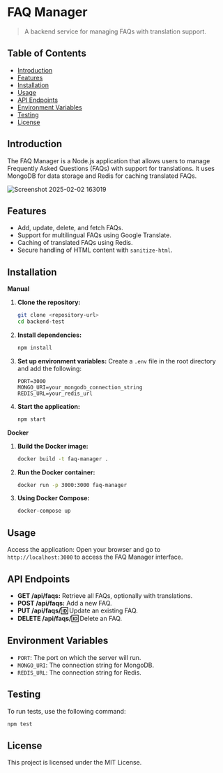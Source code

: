 # FAQ Manager

> A backend service for managing FAQs with translation support.

## Table of Contents

- [Introduction](#introduction)
- [Features](#features)
- [Installation](#installation)
- [Usage](#usage)
- [API Endpoints](#api-endpoints)
- [Environment Variables](#environment-variables)
- [Testing](#testing)
- [License](#license)

## Introduction

The FAQ Manager is a Node.js application that allows users to manage Frequently Asked Questions (FAQs) with support for translations. It uses MongoDB for data storage and Redis for caching translated FAQs.

![Screenshot 2025-02-02 163019](https://github.com/user-attachments/assets/39742254-c7cf-4558-ac90-af1f9edc8d02)


## Features

- Add, update, delete, and fetch FAQs.
- Support for multilingual FAQs using Google Translate.
- Caching of translated FAQs using Redis.
- Secure handling of HTML content with `sanitize-html`.

## Installation

**Manual**

1. **Clone the repository:**
   ```bash
   git clone <repository-url>
   cd backend-test
   ```

2. **Install dependencies:**
   ```bash
   npm install
   ```

3. **Set up environment variables:**
   Create a `.env` file in the root directory and add the following:
   ```env
   PORT=3000
   MONGO_URI=your_mongodb_connection_string
   REDIS_URL=your_redis_url
   ```

4. **Start the application:**
   ```bash
   npm start
   ```


**Docker**

1. **Build the Docker image:**
   ```bash
   docker build -t faq-manager .
2. **Run the Docker container:**
    ```bash
    docker run -p 3000:3000 faq-manager
3. **Using Docker Compose:**
   ```bash
   docker-compose up

## Usage

Access the application:
Open your browser and go to `http://localhost:3000` to access the FAQ Manager interface.

## API Endpoints

- **GET /api/faqs:** Retrieve all FAQs, optionally with translations.
- **POST /api/faqs:** Add a new FAQ.
- **PUT /api/faqs/:id:** Update an existing FAQ.
- **DELETE /api/faqs/:id:** Delete an FAQ.

## Environment Variables

- `PORT`: The port on which the server will run.
- `MONGO_URI`: The connection string for MongoDB.
- `REDIS_URL`: The connection string for Redis.

## Testing

To run tests, use the following command:
```bash
npm test
```

## License

This project is licensed under the MIT License.
